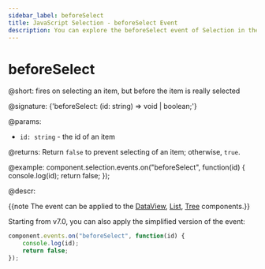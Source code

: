 ```yaml
---
sidebar_label: beforeSelect
title: JavaScript Selection - beforeSelect Event 
description: You can explore the beforeSelect event of Selection in the documentation of the DHTMLX JavaScript UI library. Browse developer guides and API reference, try out code examples and live demos, and download a free 30-day evaluation version of DHTMLX Suite.
---
```


# beforeSelect

@short: fires on selecting an item, but before the item is really selected

@signature: {'beforeSelect: (id: string) => void | boolean;'}

@params:
- `id: string` - the id of an item

@returns:
Return `false` to prevent selecting of an item; otherwise, `true`.

@example:
component.selection.events.on("beforeSelect", function(id) {
    console.log(id);
    return false;
});

@descr:

{{note The event can be applied to the [DataView](dataview/usage_selection.md), [List](list/usage_selection.md), [Tree](tree/usage_selection.md) components.}}

Starting from v7.0, you can also apply the simplified version of the event:

~~~js
component.events.on("beforeSelect", function(id) {
    console.log(id);
    return false;
});
~~~

